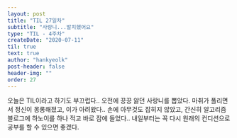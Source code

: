 ```yaml
---
layout: post
title: "TIL 27일차"
subtitle: "사랑니...발치했어요"
type: "TIL - 4주차"
createDate: "2020-07-11"
til: true
text: true
author: "hankyeolk"
post-header: false
header-img: ""
order: 27
---
```


오늘은 TIL이라고 하기도 부끄럽다.. 오전에 끙끙 앓던 사랑니를 뽑았다. 마취가 풀리면서 정신이 몽롱해졌고, 이가 아려왔다.. 손에 아무것도 잡히지 않았고, 간신히 알고리즘 블로그에 하노이를 하나 적고 바로 잠에 들었다.. 내일부터는 꼭 다시 원래의 컨디션으로 공부를 할 수 있으면 좋겠다.